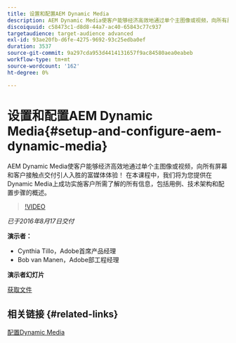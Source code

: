 ```yaml
---
title: 设置和配置AEM Dynamic Media
description: AEM Dynamic Media使客户能够经济高效地通过单个主图像或视频，向所有屏幕和客户接触点交付引人入胜的富媒体体验！  在本课程中，我们将为您提供在Dynamic Media上成功实施客户所需了解的所有信息，包括用例、技术架构和配置步骤的概述。
discoiquuid: c58473c1-d8d8-44a7-ac40-65843c77c937
targetaudience: target-audience advanced
exl-id: 93ae20fb-d6fe-4275-9692-93c25edba0ef
duration: 3537
source-git-commit: 9a297cda953d4414131657f9ac84580aea0eabeb
workflow-type: tm+mt
source-wordcount: '162'
ht-degree: 0%

---
```


# 设置和配置AEM Dynamic Media{#setup-and-configure-aem-dynamic-media}

AEM Dynamic Media使客户能够经济高效地通过单个主图像或视频，向所有屏幕和客户接触点交付引人入胜的富媒体体验！  在本课程中，我们将为您提供在Dynamic Media上成功实施客户所需了解的所有信息，包括用例、技术架构和配置步骤的概述。

>[!VIDEO](https://video.tv.adobe.com/v/19297/?quality=9)

*已于2016年8月17日交付*

**演示者：**

* Cynthia Tillo，Adobe首席产品经理
* Bob van Manen，Adobe部工程经理

**演示者幻灯片**

[获取文件](assets/aemgems-081716-dynamic-media-configuration.pdf)

## 相关链接 {#related-links}

[配置Dynamic Media](https://docs.adobe.com/docs/en/aem/6-2/administer/content/dynamic-media/config-dynamic.html)

<!--
[Get back to the Overview](https://helpx.adobe.com/experience-manager/kt/eseminars/gems/aem-index.html)
-->
